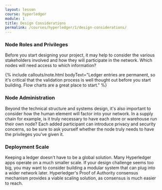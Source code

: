 ```yaml
---
layout: lesson
course: hyperledger
module: 1
title: Design Considerations
permalink: /courses/hyperledger/1/design-considerations/
---
```


<h3 class="topTitle" >Node Roles and Privileges</h3>
Before you start designing your project, it may help to consider the various stakeholders involved and how they will participate in the network. Which nodes will need access to which information?

{% include callouts/note.html
	bodyText="Ledger entries are permanent, so it's critical that the validation process is well thought out before you start building. Flow charts are a great place to start."
%}

<h3>Node Administration</h3>
Beyond the technical structure and systems design, it's also important to consider how the human element will factor into your network. In a supply chain for example, is it truly necessary to have each store or warehouse run their own node? Each added participant can introduce privacy and security concerns, so be sure to ask yourself whether the node truly needs to have the privileges you've given it.

<h3>Deployment Scale</h3>
Keeping a ledger doesn't have to be a global solution. Many Hyperledger apps operate on a much smaller scale. If your design challenge seems too big, you may want to consider building a modular system that can plug into a wider network later. Hyperledger's Proof of Authority consensus mechanism provides a viable scaling solution, as consensus is much easier to reach.
